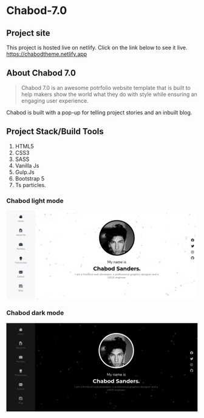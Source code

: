 # Chabod-7.0

## Project site

This project is hosted live on netlify. Click on the link below to see it live.
https://chabodtheme.netlify.app

## About Chabod 7.0

> Chabod 7.0 is an awesome potrfolio website template that is built to help makers show the world what they do
> with style while ensuring an engaging user experience.

Chabod is built with a pop-up for telling project stories and an inbuilt blog.

## Project Stack/Build Tools

1. HTML5
2. CSS3
3. SASS
4. Vanilla Js
5. Gulp.Js
6. Bootstrap 5
7. Ts particles.

### Chabod light mode

![Github Logo](./Dist/Images/light-home.png)

### Chabod dark mode

![Github Logo](./Dist/Images/dark-home.png)
